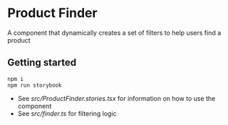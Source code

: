 # Product Finder
A component that dynamically creates a set of filters to help users find a product

## Getting started
```
npm i
npm run storybook
```

- See *src/ProductFinder.stories.tsx* for information on how to use the component
- See *src/finder.ts* for filtering logic